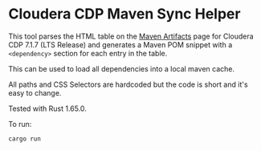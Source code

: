 # Cloudera CDP Maven Sync Helper

This tool parses the HTML table on the [Maven Artifacts](https://docs.cloudera.com/cdp-private-cloud-base/7.1.7/runtime-release-notes/topics/xml-maven.html) page for Cloudera CDP 7.1.7 (LTS Release) and generates a Maven POM snippet with a `<dependency>` section for each entry in the table.

This can be used to load all dependencies into a local maven cache.

All paths and CSS Selectors are hardcoded but the code is short and it's easy to change.

Tested with Rust 1.65.0.

To run:
```
cargo run
```
